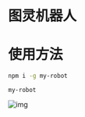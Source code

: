 # 图灵机器人
# 使用方法
```bash
npm i -g my-robot
```
```
my-robot
```
![img](http://ww1.sinaimg.cn/large/be86cc18gy1flhmixinw5j20ox0dbdh9.jpg)
